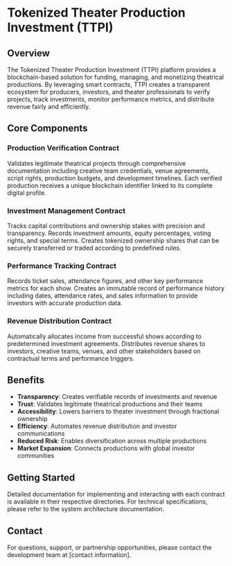 # Tokenized Theater Production Investment (TTPI)

## Overview

The Tokenized Theater Production Investment (TTPI) platform provides a blockchain-based solution for funding, managing, and monetizing theatrical productions. By leveraging smart contracts, TTPI creates a transparent ecosystem for producers, investors, and theater professionals to verify projects, track investments, monitor performance metrics, and distribute revenue fairly and efficiently.

## Core Components

### Production Verification Contract
Validates legitimate theatrical projects through comprehensive documentation including creative team credentials, venue agreements, script rights, production budgets, and development timelines. Each verified production receives a unique blockchain identifier linked to its complete digital profile.

### Investment Management Contract
Tracks capital contributions and ownership stakes with precision and transparency. Records investment amounts, equity percentages, voting rights, and special terms. Creates tokenized ownership shares that can be securely transferred or traded according to predefined rules.

### Performance Tracking Contract
Records ticket sales, attendance figures, and other key performance metrics for each show. Creates an immutable record of performance history including dates, attendance rates, and sales information to provide investors with accurate production data.

### Revenue Distribution Contract
Automatically allocates income from successful shows according to predetermined investment agreements. Distributes revenue shares to investors, creative teams, venues, and other stakeholders based on contractual terms and performance triggers.

## Benefits

- **Transparency**: Creates verifiable records of investments and revenue
- **Trust**: Validates legitimate theatrical productions and their teams
- **Accessibility**: Lowers barriers to theater investment through fractional ownership
- **Efficiency**: Automates revenue distribution and investor communications
- **Reduced Risk**: Enables diversification across multiple productions
- **Market Expansion**: Connects productions with global investor communities

## Getting Started

Detailed documentation for implementing and interacting with each contract is available in their respective directories. For technical specifications, please refer to the system architecture documentation.

## Contact

For questions, support, or partnership opportunities, please contact the development team at [contact information].
